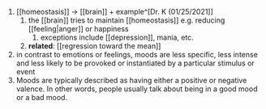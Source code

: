 1. [[homeostasis]] → [[brain]] + example^[Dr. K (01/25/2021]]
	1. the [[brain]] tries to maintain [[homeostasis]] e.g. reducing [[feeling|anger]] or happiness
		1. exceptions include [[depression]], mania, etc.
	2. **related**: [[regression toward the mean]]
2. in contrast to emotions or feelings, moods are less specific, less intense and less likely to be provoked or instantiated by a particular stimulus or event
3. Moods are typically described as having either a positive or negative valence. In other words, people usually talk about being in a good mood or a bad mood.